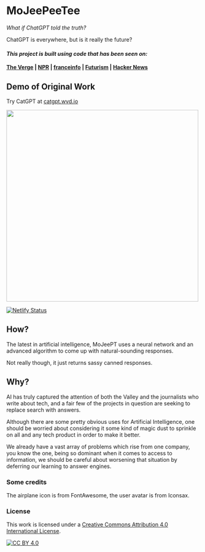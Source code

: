 # MoJeePeeTee
*What if ChatGPT told the truth?*

ChatGPT is everywhere, but is it really the future?

#### *This project is built using code that has been seen on:*

**[The Verge](https://www.theverge.com/2023/2/1/23580953/forget-about-chatgpt-meow-theres-catgpt) | [NPR](https://www.npr.org/transcripts/1153728071) |  [franceinfo](https://www.francetvinfo.fr/live/message/63d/8d9/e6a/37a/44f/9f5/2b1/3ed.html) | [Futurism](https://futurism.com/the-byte/catgpt-ai-answers-cat) | [Hacker News](https://news.ycombinator.com/item?id=34610292)**

## Demo of Original Work
Try CatGPT at [catgpt.wvd.io](https://catgpt.wvd.io)

<img src="https://user-images.githubusercontent.com/15675775/215778138-072b609a-e282-46a4-b345-3f524a85765f.jpg" width="500" height="auto" />

[![Netlify Status](https://api.netlify.com/api/v1/badges/1536be40-5407-46cf-bc8b-c6b46910b7a3/deploy-status)](https://app.netlify.com/sites/catgpt/deploys)

## How?
The latest in artificial intelligence, MoJeePT uses a neural network and an advanced algorithm to come up with natural-sounding responses.

Not really though, it just returns sassy canned responses. 

## Why?
AI has truly captured the attention of both the Valley and the journalists who write about tech, and a fair few of the projects in question are seeking to replace search with answers.

Although there are some pretty obvious uses for Artificial Intelligence, one should be worried about considering it some kind of magic dust to sprinkle on all and any tech product in order to make it better. 

We already have a vast array of problems which rise from one company, you know the one, being so dominant when it comes to access to information, we should be careful about worsening that situation by deferring our learning to answer engines.

### Some credits
The airplane icon is from FontAwesome, the user avatar is from Iconsax.

### License 
This work is licensed under a
[Creative Commons Attribution 4.0 International License][cc-by].

[![CC BY 4.0][cc-by-image]][cc-by]

[cc-by]: http://creativecommons.org/licenses/by/4.0/
[cc-by-image]: https://i.creativecommons.org/l/by/4.0/88x31.png
[cc-by-shield]: https://img.shields.io/badge/License-CC%20BY%204.0-lightgrey.svg

